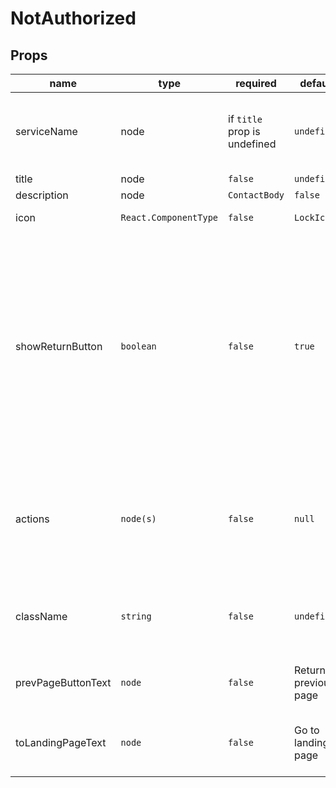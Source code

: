 # NotAuthorized

## Props

|name|type|required|default|description|
|---|---|---|---|---|
|serviceName|node|if `title` prop is undefined|`undefined`|Name of a service for which current user is not authorized.|
|title|node|`false`|`undefined`||
|description|node|`ContactBody`|`false`||
|icon|`React.ComponentType`|`false`|`LockIcon`|Main empty state icon|
|showReturnButton|`boolean`|`false`|`true`|Flag to display the return button. Button will return users to previous page or to landing page. User will be redirected to landing page if there is no history stack.|
|actions|`node(s)`|`false`|`null`|Custom actions placed after the description. Actions **do not replace** the return buttons.|
|className|`string`|`false`|`undefined`|Custom className for the root empty state element|
|prevPageButtonText|`node`|`false`|Return to previous page|Text for the return redirect button.|
|toLandingPageText|`node`|`false`|Go to landing page|Text for the landing page redirect button.|